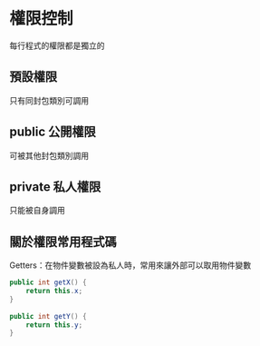 # 權限控制
每行程式的權限都是獨立的
## 預設權限
只有同封包類別可調用
## public 公開權限
可被其他封包類別調用
## private 私人權限
只能被自身調用

## 關於權限常用程式碼
Getters：在物件變數被設為私人時，常用來讓外部可以取用物件變數
```Java
public int getX() {
	return this.x;
}
	
public int getY() {
	return this.y;
}
```